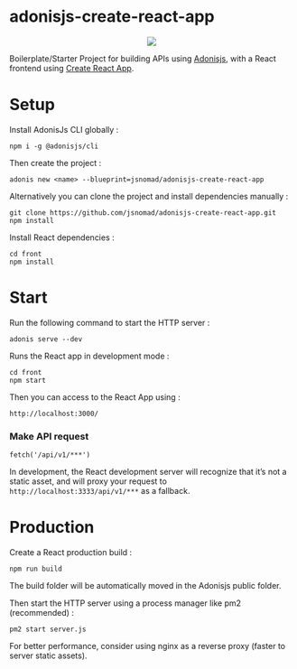 # adonisjs-create-react-app

<p align="center"> 
<img src="https://res.cloudinary.com/jsnomad/image/upload/v1547050409/adonisjs-react.png">
</p>

Boilerplate/Starter Project for building APIs using [Adonisjs](https://github.com/adonisjs/adonis-framework), with a React frontend using [Create React App](https://github.com/facebook/create-react-app).

# Setup

Install AdonisJs CLI globally :

    npm i -g @adonisjs/cli

Then create the project :

    adonis new <name> --blueprint=jsnomad/adonisjs-create-react-app

Alternatively you can clone the project and install dependencies manually :

    git clone https://github.com/jsnomad/adonisjs-create-react-app.git
    npm install

Install React dependencies :

    cd front
    npm install

# Start

Run the following command to start the HTTP server :

    adonis serve --dev

Runs the React app in development mode :

    cd front
    npm start

Then you can access to the React App using :

    http://localhost:3000/

### Make API request

    fetch('/api/v1/***')

In development, the React development server will recognize that it’s not a static asset, and will proxy your request to `http://localhost:3333/api/v1/***` as a fallback.

# Production

Create a React production build :

    npm run build

The build folder will be automatically moved in the Adonisjs public folder.

Then start the HTTP server using a process manager like pm2 (recommended) :

    pm2 start server.js

For better performance, consider using nginx as a reverse proxy (faster to server static assets).
